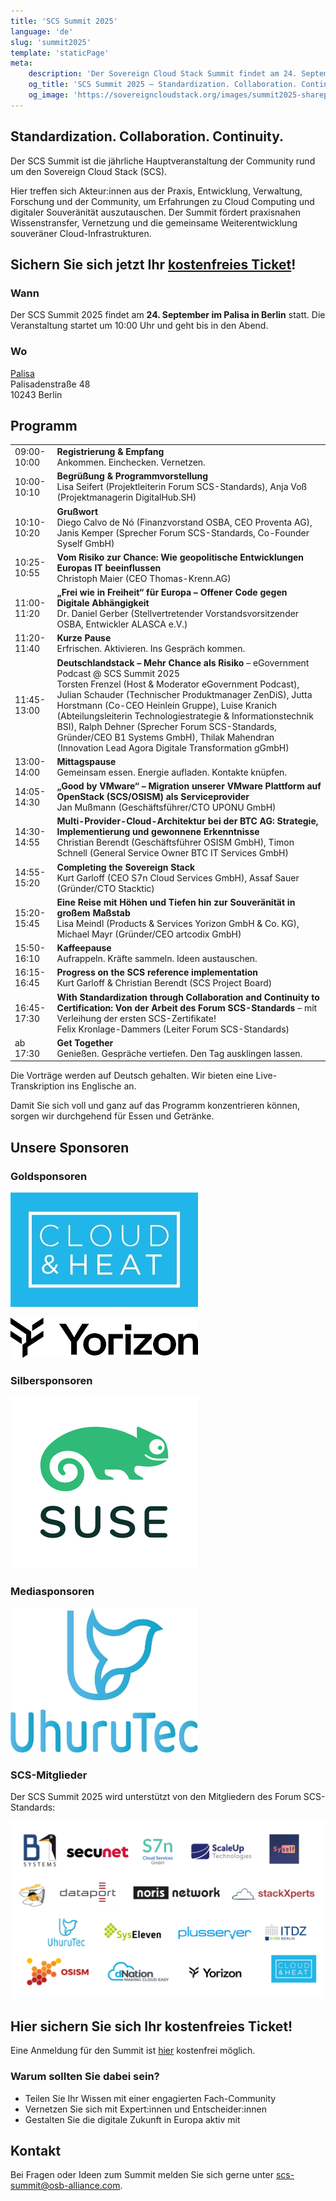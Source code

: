 ```yaml
---
title: 'SCS Summit 2025'
language: 'de'
slug: 'summit2025'
template: 'staticPage'
meta:
    description: 'Der Sovereign Cloud Stack Summit findet am 24. September 2025 statt.'
    og_title: 'SCS Summit 2025 – Standardization. Collaboration. Continuity.'
    og_image: 'https://sovereigncloudstack.org/images/summit2025-sharepic.jpg'
---
```


## Standardization. Collaboration. Continuity.

Der SCS Summit ist die jährliche Hauptveranstaltung der Community rund um den Sovereign Cloud Stack (SCS).

Hier treffen sich Akteur:innen aus der Praxis, Entwicklung, Verwaltung, Forschung und der Community, um Erfahrungen zu Cloud Computing und digitaler Souveränität auszutauschen. Der Summit fördert praxisnahen Wissenstransfer, Vernetzung und die gemeinsame Weiterentwicklung souveräner Cloud-Infrastrukturen.

## Sichern Sie sich jetzt Ihr [kostenfreies Ticket](https://events.sovereigncloudstack.org/scs-summit-2025/)!

### Wann

Der SCS Summit 2025 findet am **24. September im Palisa in Berlin** statt.
Die Veranstaltung startet um 10:00 Uhr und geht bis in den Abend.

### Wo

[Palisa](https://www.palisa.de)  
Palisadenstraße 48  
10243 Berlin  

## Programm

|   |   |
|---|---|
| 09:00-10:00 | **Registrierung & Empfang** <br/> Ankommen. Einchecken. Vernetzen. |
| 10:00-10:10 | **Begrüßung & Programmvorstellung** <br/> Lisa Seifert (Projektleiterin Forum SCS-Standards), Anja Voß (Projektmanagerin DigitalHub.SH) |
| 10:10-10:20 | **Grußwort** <br/> Diego Calvo de Nó (Finanzvorstand OSBA, CEO Proventa AG), Janis Kemper (Sprecher Forum SCS-Standards, Co-Founder Syself GmbH) |
| 10:25-10:55 | **Vom Risiko zur Chance: Wie geopolitische Entwicklungen Europas IT beeinflussen** <br/> Christoph Maier (CEO Thomas-Krenn.AG) |
| 11:00-11:20 | **„Frei wie in Freiheit“ für Europa – Offener Code gegen Digitale Abhängigkeit** <br/> Dr. Daniel Gerber (Stellvertretender Vorstandsvorsitzender OSBA, Entwickler ALASCA e.V.) |
| 11:20-11:40 | **Kurze Pause** <br/> Erfrischen. Aktivieren. Ins Gespräch kommen. |
| 11:45-13:00 | **Deutschlandstack – Mehr Chance als Risiko** – eGovernment Podcast @ SCS Summit 2025 <br/> Torsten Frenzel (Host & Moderator eGovernment Podcast), Julian Schauder (Technischer Produktmanager ZenDiS), Jutta Horstmann (Co-CEO Heinlein Gruppe), Luise Kranich (Abteilungsleiterin Technologiestrategie & Informationstechnik BSI), Ralph Dehner (Sprecher Forum SCS-Standards, Gründer/CEO B1 Systems GmbH), Thilak Mahendran (Innovation Lead Agora Digitale Transformation gGmbH) |
| 13:00-14:00 | **Mittagspause** <br/> Gemeinsam essen. Energie aufladen. Kontakte knüpfen. |
| 14:05-14:30 | **„Good by VMware“ – Migration unserer VMware Plattform auf OpenStack (SCS/OSISM) als Serviceprovider** <br/> Jan Mußmann (Geschäftsführer/CTO UPONU GmbH) |
| 14:30-14:55 | **Multi-Provider-Cloud-Architektur bei der BTC AG: Strategie, Implementierung und gewonnene Erkenntnisse** <br/> Christian Berendt (Geschäftsführer OSISM GmbH), Timon Schnell (General Service Owner BTC IT Services GmbH) |
| 14:55-15:20 | **Completing the Sovereign Stack** <br/> Kurt Garloff (CEO S7n Cloud Services GmbH), Assaf Sauer (Gründer/CTO Stacktic) |
| 15:20-15:45 | **Eine Reise mit Höhen und Tiefen hin zur Souveränität in großem Maßstab** <br/> Lisa Meindl (Products & Services Yorizon GmbH & Co. KG), Michael Mayr (Gründer/CEO artcodix GmbH) |
| 15:50-16:10 | **Kaffeepause** <br/> Aufrappeln. Kräfte sammeln. Ideen austauschen. |
| 16:15-16:45 | **Progress on the SCS reference implementation** <br/> Kurt Garloff & Christian Berendt (SCS Project Board) |
| 16:45-17:30 | **With Standardization through Collaboration and Continuity to Certification: Von der Arbeit des Forum SCS-Standards** – mit Verleihung der ersten SCS-Zertifikate! <br/> Felix Kronlage-Dammers (Leiter Forum SCS-Standards) |
| ab 17:30 | **Get Together** <br/> Genießen. Gespräche vertiefen. Den Tag ausklingen lassen. |

Die Vorträge werden auf Deutsch gehalten. Wir bieten eine Live-Transkription ins Englische an.

Damit Sie sich voll und ganz auf das Programm konzentrieren können, sorgen wir durchgehend für Essen und Getränke.

## Unsere Sponsoren

### Goldsponsoren

[![Cloud&Heat](../../../images/logos/Logo_CloudAndHeat_300px.jpg)](https://www.cloudandheat.com/)

[![Yorizon](../../../images/logos/Logo_Yorizon_300px.jpg)](https://yorizon.com/)

### Silbersponsoren

[![SUSE](../../../images/logos/Logo_SUSE_300px.jpg)](https://www.suse.com/de-de/)

### Mediasponsoren

[![UhuruTec](../../../images/logos/Logo_UhuruTec_300px.jpg)](https://www.uhurutec.com/)

### SCS-Mitglieder

Der SCS Summit 2025 wird unterstützt von den Mitgliedern des Forum SCS-Standards:

[![Mitglieder Forum SCS-Standards](../../../images/logos/Logos_Members_SCS.jpg)](https://osb-alliance.de/forum-scs-standards)

## Hier sichern Sie sich Ihr kostenfreies Ticket!

Eine Anmeldung für den Summit ist [hier](https://events.sovereigncloudstack.org/scs-summit-2025/) kostenfrei möglich.

### Warum sollten Sie dabei sein?

- Teilen Sie Ihr Wissen mit einer engagierten Fach-Community
- Vernetzen Sie sich mit Expert:innen und Entscheider:innen
- Gestalten Sie die digitale Zukunft in Europa aktiv mit

## Kontakt

Bei Fragen oder Ideen zum Summit melden Sie sich gerne unter scs-summit@osb-alliance.com.
